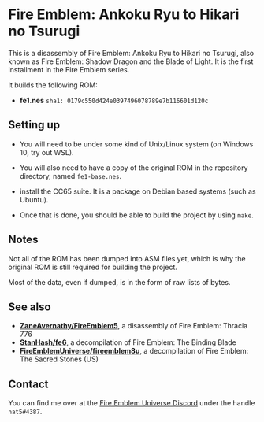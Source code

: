 
# Fire Emblem: Ankoku Ryu to Hikari no Tsurugi

This is a disassembly of Fire Emblem: Ankoku Ryu to Hikari no Tsurugi, also known as Fire Emblem: Shadow Dragon and the Blade of Light. It is the first installment in the Fire Emblem series.

It builds the following ROM:

- **fe1.nes** `sha1: 0179c550d424e0397496078789e7b116601d120c`

## Setting up

- You will need to be under some kind of Unix/Linux system (on Windows 10, try out WSL).
- You will also need to have a copy of the original ROM in the repository directory, named `fe1-base.nes`.

- install the CC65 suite. It is a package on Debian based systems (such as Ubuntu).
- Once that is done, you should be able to build the project by using `make`.

## Notes

Not all of the ROM has been dumped into ASM files yet, which is why the original ROM is still required for building the project.

Most of the data, even if dumped, is in the form of raw lists of bytes.

## See also

* [**ZaneAvernathy/FireEmblem5**](https://github.com/ZaneAvernathy/FireEmblem5), a disassembly of Fire Emblem: Thracia 776
* [**StanHash/fe6**](https://github.com/StanHash/fe6), a decompilation of Fire Emblem: The Binding Blade
* [**FireEmblemUniverse/fireemblem8u**](https://github.com/FireEmblemUniverse/fireemblem8u), a decompilation of Fire Emblem: The Sacred Stones (US)

## Contact

You can find me over at the [Fire Emblem Universe Discord](https://feuniverse.us/t/feu-discord-server/1480?u=stanh) under the handle `nat5#4387`.

